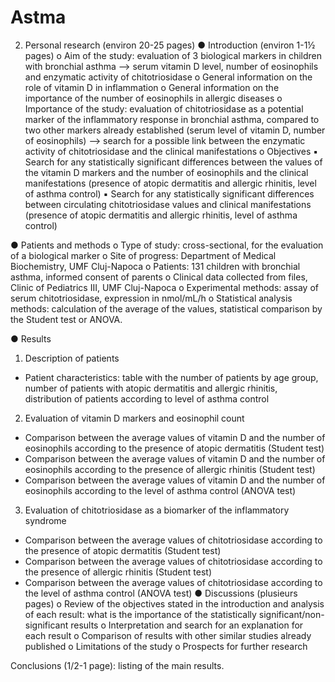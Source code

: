 # Astma


2. Personal research (environ 20-25 pages)
●	Introduction (environ 1-1½ pages)
o	Aim of the study: evaluation of 3 biological markers in children with bronchial asthma --> serum vitamin D level, number of eosinophils and enzymatic activity of chitotriosidase
o	 General information on the role of vitamin D in inflammation
o	 General information on the importance of the number of eosinophils in allergic diseases
o	 Importance of the study: evaluation of chitotriosidase as a potential marker of the inflammatory response in bronchial asthma, compared to two other markers already established (serum level of vitamin D, number of eosinophils) --> search for a possible link between the enzymatic activity of chitotriosidase and the clinical manifestations
o	Objectives
▪	 Search for any statistically significant differences between the values of the vitamin D markers and the number of eosinophils and the clinical manifestations (presence of atopic dermatitis and allergic rhinitis, level of asthma control)
▪	 Search for any statistically significant differences between circulating chitotriosidase values and clinical manifestations (presence of atopic dermatitis and allergic rhinitis, level of asthma control)

●	Patients and methods
o	Type of study: cross-sectional, for the evaluation of a biological marker
o	 Site of progress: Department of Medical Biochemistry, UMF Cluj-Napoca
o	Patients: 131 children with bronchial asthma, informed consent of parents
o	 Clinical data collected from files, Clinic of Pediatrics III, UMF Cluj-Napoca
o	 Experimental methods: assay of serum chitotriosidase, expression in nmol/mL/h
o	Statistical analysis methods: calculation of the average of the values, statistical comparison by the Student test or ANOVA.

●	Results
1.	Description of patients
-	Patient characteristics: table with the number of patients by age group, number of patients with atopic dermatitis and allergic rhinitis, distribution of patients according to level of asthma control

2.	Evaluation of vitamin D markers and eosinophil count
-	Comparison between the average values of vitamin D and the number of eosinophils according to the presence of atopic dermatitis (Student test)
-	Comparison between the average values of vitamin D and the number of eosinophils according to the presence of allergic rhinitis (Student test)
-	Comparison between the average values of vitamin D and the number of eosinophils according to the level of asthma control (ANOVA test)
  
3.	Evaluation of chitotriosidase as a biomarker of the inflammatory syndrome
-	Comparison between the average values of chitotriosidase according to the presence of atopic dermatitis (Student test)
-	Comparison between the average values of chitotriosidase according to the presence of allergic rhinitis (Student test)
-	Comparison between the average values of chitotriosidase according to the level of asthma control (ANOVA test)
●	Discussions (plusieurs pages)
o	Review of the objectives stated in the introduction and analysis of each result: what is the importance of the statistically significant/non-significant results
o	Interpretation and search for an explanation for each result
o	Comparison of results with other similar studies already published
o	Limitations of the study
o	Prospects for further research

Conclusions (1/2-1 page): listing of the main results.



